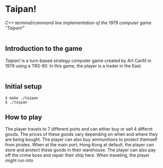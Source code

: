 # Taipan!
*C++ terminal/command line implementation of the 1979 computer game "Taipan!"* <br><br>

## Introduction to the game
*Taipan!* is a turn-based strategy computer game created by Art Canfil in 1979 using a TRS-80. In this game, the player is a trader in the East.
<br><br>

## Initial setup
```
$ make ./taipan
$ ./taipan
```

## How to play
The player travels to 7 different ports and can either buy or sell 4 differnt goods. The prices of these goods vary depending on when and where they are being bought. The player can also buy ammunitions to protect themself from pirates. When at the main port, Hong Kong at default, the player can store and protect these goods in their warehouse. The player can also pay off the crime boss and repair their ship here. When traveling, the player might run into 
